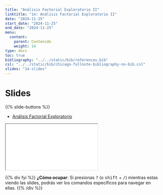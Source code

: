 ```yaml
---
title: "Análisis Factorial Exploratorio II"
linktitle: "14: Análisis Factorial Exploratorio II"
date: "2024-11-25"
start_date: "2024-11-25"
end_date: "2024-11-25"
menu:
  content:
    parent: Contenido
    weight: 14
type: docs
toc: true
bibliography: "../../static/bib/references.bib"
csl: "../../static/bib/chicago-fullnote-bibliography-no-bib.csl"
slides: "14-slides"
---
```


# Slides

{{% slide-buttons %}}

<ul class="nav nav-tabs" id="slide-tabs" role="tablist">
<li class="nav-item">
<a class="nav-link active" id="análisis-factorial-exploratorio-tab" data-toggle="tab" href="#análisis-factorial-exploratorio" role="tab" aria-controls="análisis-factorial-exploratorio" aria-selected="true">Análisis Factorial Exploratorio</a>
</li>
</ul>

<div id="slide-tabs" class="tab-content">

<div id="análisis-factorial-exploratorio" class="tab-pane fade show active" role="tabpanel" aria-labelledby="análisis-factorial-exploratorio-tab">

<div class="embed-responsive embed-responsive-16by9">

<iframe class="embed-responsive-item" src="/slides/14-slides.html#0">
</iframe>

</div>

</div>

</div>

{{% div fyi %}}
**¿Cómo ocupar**: Si presionas <kbd>?</kbd> (o <kbd>shift</kbd> + <kbd>/</kbd>) mientras estas viendo las slides, podrás ver los comandos específicos para navegar en ellas.
{{% /div %}}
